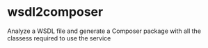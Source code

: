 # wsdl2composer
Analyze a WSDL file and generate a Composer package with all the classess required to use the service
